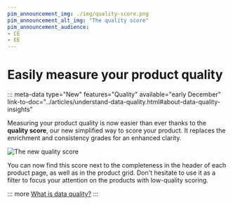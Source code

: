 ```yaml
---
pim_announcement_img: ./img/quality-score.png
pim_announcement_alt_img: "The quality score"
pim_announcement_audience:
- CE
- EE
---
```


# Easily measure your product quality
::: meta-data type="New" features="Quality" available="early December" link-to-doc="../articles/understand-data-quality.html#about-data-quality-insights"

Measuring your product quality is now easier than ever thanks to the **quality score**, our new simplified way to score your product. It replaces the enrichment and consistency grades for an enhanced clarity.

![The new quality score](../img/quality-score-in-pef.png)

You can now find this score next to the completeness in the header of each product page, as well as in the product grid. Don't hesitate to use it as a filter to focus your attention on the products with low-quality scoring.

::: more
[What is data quality?](../articles/understand-data-quality.html)
:::
